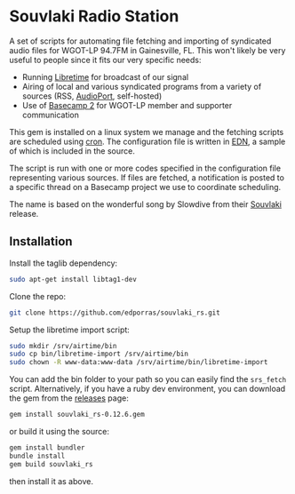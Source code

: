 Souvlaki Radio Station
======================

A set of scripts for automating file fetching and importing of
syndicated audio files for WGOT-LP 94.7FM in Gainesville, FL. This
won't likely be very useful to people since it fits our very specific
needs:

* Running [Libretime](https://libretime.org/) for broadcast of
  our signal
* Airing of local and various syndicated programs from a variety of
  sources (RSS, [AudioPort](http://audioport.org/), self-hosted)
* Use of [Basecamp 2](https://basecamp.com/) for WGOT-LP member
  and supporter communication

This gem is installed on a linux system we manage and the fetching
scripts are scheduled using
[cron](https://en.wikipedia.org/wiki/Cron). The configuration file is
written in [EDN](https://github.com/edn-format/edn), a sample of which
is included in the source.

The script is run with one or more codes specified in the
configuration file representing various sources. If files are fetched,
a notification is posted to a specific thread on a Basecamp project
we use to coordinate scheduling.

The name is based on the wonderful song by Slowdive from their
[Souvlaki](https://en.wikipedia.org/wiki/Souvlaki_(album)) release.

## Installation

Install the taglib dependency:

```sh
sudo apt-get install libtag1-dev
```

Clone the repo:

```sh
git clone https://github.com/edporras/souvlaki_rs.git
```

Setup the libretime import script:

```sh
sudo mkdir /srv/airtime/bin
sudo cp bin/libretime-import /srv/airtime/bin
sudo chown -R www-data:www-data /srv/airtime/bin/libretime-import
```

You can add the bin folder to your path so you can easily find the
`srs_fetch` script. Alternatively, if you have a ruby dev environment,
you can download the gem from the
[releases](https://github.com/edporras/souvlaki_rs/releases) page:

```sh
gem install souvlaki_rs-0.12.6.gem
```

or build it using the source:

```sh
gem install bundler
bundle install
gem build souvlaki_rs
```

then install it as above.
